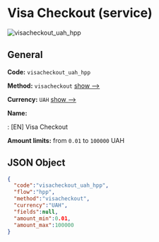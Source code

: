 
# Visa Checkout (service) 
![visacheckout_uah_hpp](https://static.openfintech.io/payment_methods/visacheckout_uah_hpp/logo.svg?w=400&c=v0.59.26#w200)  

## General 
 
**Code:** `visacheckout_uah_hpp` 
 
**Method:** `visacheckout` 
 [show -->](/payment-methods/visacheckout/) 
 
**Currency:** `UAH` [show -->](/currencies/UAH/) 
 
**Name:** 
 
:	[EN] Visa Checkout 
 
**Amount limits:** from `0.01` to `100000` UAH 

## JSON Object 

```json
{
  "code":"visacheckout_uah_hpp",
  "flow":"hpp",
  "method":"visacheckout",
  "currency":"UAH",
  "fields":null,
  "amount_min":0.01,
  "amount_max":100000
}
```  
